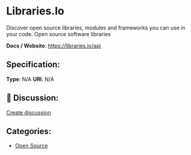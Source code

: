 # Libraries.Io


Discover open source libraries, modules and frameworks you can use in your code. Open source software libraries

**Docs / Website**: https://libraries.io/api

## Specification:
**Type**:  N/A 
**URI**:  N/A 

## 💬 Discussion:
[Create discussion](link)

## Categories:
- [Open Source](https://github.com/apis-list/apis-list#open-source)





